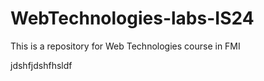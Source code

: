# WebTechnologies-labs-IS24

This is a repository for Web Technologies course in FMI

jdshfjdshfhsldf
